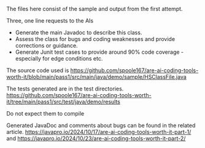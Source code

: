 The files here consist of the sample and output from the first attempt.

Three, one line requests to the AIs 

* Generate the main Javadoc to describe this class.
* Assess the class for bugs and coding weaknesses and provide corrections or guidance.
* Generate Junit test cases to provide around 90% code coverage -especially for edge conditions etc.


The source code used is https://github.com/spoole167/are-ai-coding-tools-worth-it/blob/main/pass1/src/main/java/demo/sample/HSClassFile.java

The tests generated are in the test directories. https://github.com/spoole167/are-ai-coding-tools-worth-it/tree/main/pass1/src/test/java/demo/results

Do not expect them to compile

Generated JavaDoc and comments about bugs can be found in the related article. https://javapro.io/2024/10/17/are-ai-coding-tools-worth-it-part-1/ and https://javapro.io/2024/10/23/are-ai-coding-tools-worth-it-part-2/
